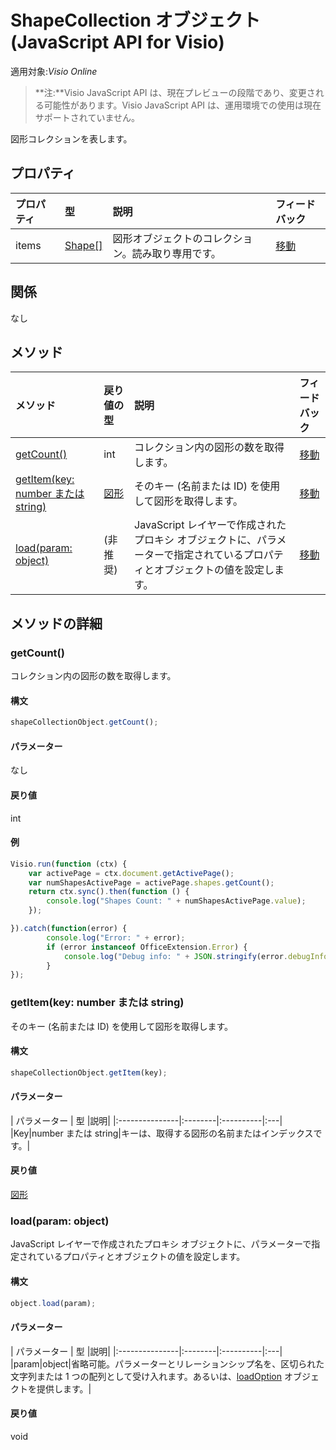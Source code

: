 # <a name="shapecollection-object-javascript-api-for-visio"></a>ShapeCollection オブジェクト (JavaScript API for Visio)

適用対象:_Visio Online_

>**注:**Visio JavaScript API は、現在プレビューの段階であり、変更される可能性があります。Visio JavaScript API は、運用環境での使用は現在サポートされていません。

図形コレクションを表します。

## <a name="properties"></a>プロパティ

| プロパティ       | 型    |説明| フィードバック|
|:---------------|:--------|:----------|:---|
|items|[Shape[]](shape.md)|図形オブジェクトのコレクション。読み取り専用です。|[移動](https://github.com/OfficeDev/office-js-docs/issues/new?title=Visio-shapeCollection-items)|

## <a name="relationships"></a>関係
なし


## <a name="methods"></a>メソッド

| メソッド           | 戻り値の型    |説明| フィードバック|
|:---------------|:--------|:----------|:---|
|[getCount()](#getcount)|int|コレクション内の図形の数を取得します。|[移動](https://github.com/OfficeDev/office-js-docs/issues/new?title=Visio-shapeCollection-getCount)|
|[getItem(key: number または string)](#getitemkey-number-or-string)|[図形](shape.md)|そのキー (名前または ID) を使用して図形を取得します。|[移動](https://github.com/OfficeDev/office-js-docs/issues/new?title=Visio-shapeCollection-getItem)|
|[load(param: object)](#loadparam-object)|(非推奨)|JavaScript レイヤーで作成されたプロキシ オブジェクトに、パラメーターで指定されているプロパティとオブジェクトの値を設定します。|[移動](https://github.com/OfficeDev/office-js-docs/issues/new?title=Visio-shapeCollection-load)|

## <a name="method-details"></a>メソッドの詳細


### <a name="getcount"></a>getCount()
コレクション内の図形の数を取得します。

#### <a name="syntax"></a>構文
```js
shapeCollectionObject.getCount();
```

#### <a name="parameters"></a>パラメーター
なし

#### <a name="returns"></a>戻り値
int

#### <a name="examples"></a>例
```js
Visio.run(function (ctx) { 
    var activePage = ctx.document.getActivePage();
    var numShapesActivePage = activePage.shapes.getCount();
    return ctx.sync().then(function () {
        console.log("Shapes Count: " + numShapesActivePage.value);
    });

}).catch(function(error) {
        console.log("Error: " + error);
        if (error instanceof OfficeExtension.Error) {
            console.log("Debug info: " + JSON.stringify(error.debugInfo));
        }
});
```

### <a name="getitemkey-number-or-string"></a>getItem(key: number または string)
そのキー (名前または ID) を使用して図形を取得します。

#### <a name="syntax"></a>構文
```js
shapeCollectionObject.getItem(key);
```

#### <a name="parameters"></a>パラメーター
| パラメーター       | 型    |説明|
|:---------------|:--------|:----------|:---|
|Key|number または string|キーは、取得する図形の名前またはインデックスです。|

#### <a name="returns"></a>戻り値
[図形](shape.md)

### <a name="loadparam-object"></a>load(param: object)
JavaScript レイヤーで作成されたプロキシ オブジェクトに、パラメーターで指定されているプロパティとオブジェクトの値を設定します。

#### <a name="syntax"></a>構文
```js
object.load(param);
```

#### <a name="parameters"></a>パラメーター
| パラメーター       | 型    |説明|
|:---------------|:--------|:----------|:---|
|param|object|省略可能。パラメーターとリレーションシップ名を、区切られた文字列または 1 つの配列として受け入れます。あるいは、[loadOption](loadoption.md) オブジェクトを提供します。|

#### <a name="returns"></a>戻り値
void
